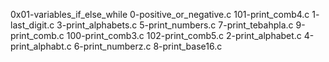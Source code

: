 0x01-variables_if_else_while
0-positive_or_negative.c
101-print_comb4.c  1-
last_digit.c
3-print_alphabets.c
5-print_numbers.c
7-print_tebahpla.c
9-print_comb.c
100-print_comb3.c
102-print_comb5.c
2-print_alphabet.c
4-print_alphabt.c
6-print_numberz.c
8-print_base16.c